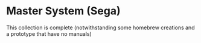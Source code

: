 # Master System (Sega)

This collection is complete (notwithstanding some homebrew creations and a prototype that have no manuals)

